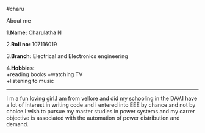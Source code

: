 #charu

About me

1.**Name:** Charulatha N

2.**Roll no:** 107116019

3.**Branch:** Electrical and Electronics engineering

4.**Hobbies:**         
          +reading books
          +watching TV          
          +listening to music

--------------------------------------

I m a fun loving girl.I am from vellore and did my schooling in the DAV.I have a lot of interest in writing code and i entered into EEE by chance and not by choice.I wish to pursue my master studies in power systems and my carrer objective is associated with  the automation of power distribution and demand.



